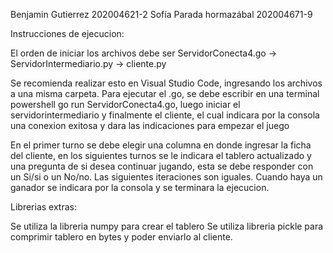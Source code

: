 Benjamin Gutierrez 202004621-2  Sofía Parada hormazábal 202004671-9

Instrucciones de ejecucion:

El orden de iniciar los archivos debe ser ServidorConecta4.go -> ServidorIntermediario.py -> cliente.py

Se recomienda realizar esto en Visual Studio Code, ingresando los archivos a una misma carpeta.
Para ejecutar el .go, se debe escribir en una terminal powershell go run ServidorConecta4.go,
luego iniciar el servidorintermediario y finalmente el cliente, el cual indicara por la consola una conexion exitosa
y dara las indicaciones para empezar el juego

En el primer turno se debe elegir una columna en donde ingresar la ficha del cliente,
en los siguientes turnos se le indicara el tablero actualizado y una pregunta de si desea continuar jugando,
esta se debe responder con un Si/si o un No/no.
Las siguientes iteraciones son iguales.
Cuando haya un ganador se indicara por la consola y se terminara la ejecucion.


Librerias extras:

Se utiliza la libreria numpy para crear el tablero
Se utiliza libreria pickle para comprimir tablero en bytes y poder enviarlo al cliente.
